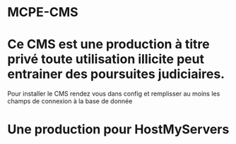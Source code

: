 MCPE-CMS
===
Ce CMS est une production à titre privé toute utilisation illicite peut entrainer des poursuites judiciaires.
=
Pour installer le CMS rendez vous dans config
et remplisser au moins les champs de connexion à la base de donnée

Une production pour HostMyServers
=
